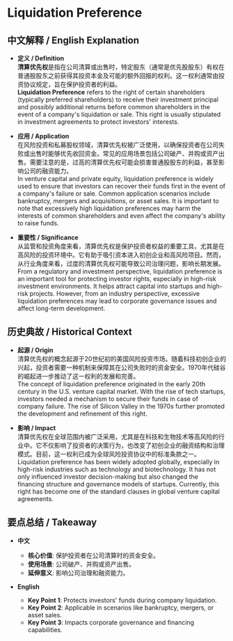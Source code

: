 # Liquidation Preference

## 中文解释 / English Explanation

* **定义 / Definition**  
  **清算优先权**是指在公司清算或出售时，特定股东（通常是优先股股东）有权在普通股股东之前获得其投资本金及可能的额外回报的权利。这一权利通常由投资协议规定，旨在保护投资者的利益。  
  **Liquidation Preference** refers to the right of certain shareholders (typically preferred shareholders) to receive their investment principal and possibly additional returns before common shareholders in the event of a company's liquidation or sale. This right is usually stipulated in investment agreements to protect investors' interests.

* **应用 / Application**  
  在风险投资和私募股权领域，清算优先权被广泛使用，以确保投资者在公司失败或出售时能够优先收回资金。常见的应用场景包括公司破产、并购或资产出售。需要注意的是，过高的清算优先权可能会损害普通股股东的利益，甚至影响公司的融资能力。  
  In venture capital and private equity, liquidation preference is widely used to ensure that investors can recover their funds first in the event of a company's failure or sale. Common application scenarios include bankruptcy, mergers and acquisitions, or asset sales. It is important to note that excessively high liquidation preferences may harm the interests of common shareholders and even affect the company's ability to raise funds.

* **重要性 / Significance**  
  从监管和投资角度来看，清算优先权是保护投资者权益的重要工具，尤其是在高风险的投资环境中。它有助于吸引资本进入初创企业和高风险项目。然而，从行业角度来看，过度的清算优先权可能导致公司治理问题，影响长期发展。  
  From a regulatory and investment perspective, liquidation preference is an important tool for protecting investor rights, especially in high-risk investment environments. It helps attract capital into startups and high-risk projects. However, from an industry perspective, excessive liquidation preferences may lead to corporate governance issues and affect long-term development.

## 历史典故 / Historical Context

* **起源 / Origin**  
  清算优先权的概念起源于20世纪初的美国风险投资市场。随着科技初创企业的兴起，投资者需要一种机制来保障其在公司失败时的资金安全。1970年代硅谷的崛起进一步推动了这一权利的发展和完善。  
  The concept of liquidation preference originated in the early 20th century in the U.S. venture capital market. With the rise of tech startups, investors needed a mechanism to secure their funds in case of company failure. The rise of Silicon Valley in the 1970s further promoted the development and refinement of this right.

* **影响 / Impact**  
  清算优先权在全球范围内被广泛采用，尤其是在科技和生物技术等高风险的行业中。它不仅影响了投资者的决策行为，也改变了初创企业的融资结构和治理模式。目前，这一权利已成为全球风险投资协议中的标准条款之一。  
  Liquidation preference has been widely adopted globally, especially in high-risk industries such as technology and biotechnology. It has not only influenced investor decision-making but also changed the financing structure and governance models of startups. Currently, this right has become one of the standard clauses in global venture capital agreements.

## 要点总结 / Takeaway

* **中文**  
  - **核心价值**: 保护投资者在公司清算时的资金安全。
  - **使用场景**: 公司破产、并购或资产出售。
  - **延伸意义**: 影响公司治理和融资能力。

* **English**  
  - **Key Point 1**: Protects investors' funds during company liquidation.
  - **Key Point 2**: Applicable in scenarios like bankruptcy, mergers, or asset sales.
  - **Key Point 3**: Impacts corporate governance and financing capabilities.